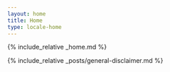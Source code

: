 ```yaml
---
layout: home
title: Home
type: locale-home
---
```


{% include_relative _home.md %}

{% include_relative _posts/general-disclaimer.md %}